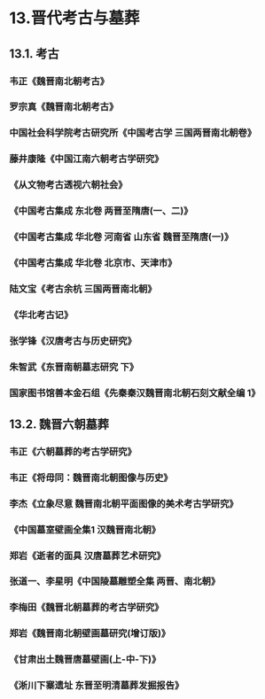 # 13.晋代考古与墓葬

## 13.1. 考古

### 韦正《魏晋南北朝考古》

### 罗宗真《魏晋南北朝考古》

### 中国社会科学院考古研究所《中国考古学 三国两晋南北朝卷》

### 藤井康隆《中国江南六朝考古学研究》

### 《从文物考古透视六朝社会》

### 《中国考古集成 东北卷 两晋至隋唐(一、二)》

### 《中国考古集成 华北卷 河南省 山东省 魏晋至隋唐(一)》

### 《中国考古集成 华北卷 北京市、天津市》

### 陆文宝《考古余杭 三国两晋南北朝》

### 《华北考古记》

### 张学锋《汉唐考古与历史研究》

### 朱智武《东晋南朝墓志研究 下》

### 国家图书馆善本金石组《先秦秦汉魏晋南北朝石刻文献全编 1》


## 13.2. 魏晋六朝墓葬

### 韦正《六朝墓葬的考古学研究》

### 韦正《将毋同：魏晋南北朝图像与历史》

### 李杰《立象尽意 魏晋南北朝平面图像的美术考古学研究》

### 《中国墓室壁画全集1 汉魏晋南北朝》

### 郑岩《逝者的面具 汉唐墓葬艺术研究》

### 张道一、李星明《中国陵墓雕塑全集 两晋、南北朝》

### 李梅田《魏晋北朝墓葬的考古学研究》

### 郑岩《魏晋南北朝壁画墓研究(增订版)》

### 《甘肃出土魏晋唐墓壁画(上-中-下)》

### 《淅川下寨遗址 东晋至明清墓葬发掘报告》

